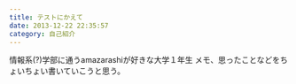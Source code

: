 ```yaml
---
title: テストにかえて
date: 2013-12-22 22:35:57
category: 自己紹介
---
```


情報系(?)学部に通うamazarashiが好きな大学１年生
メモ、思ったことなどをちょいちょい書いていこうと思う。
